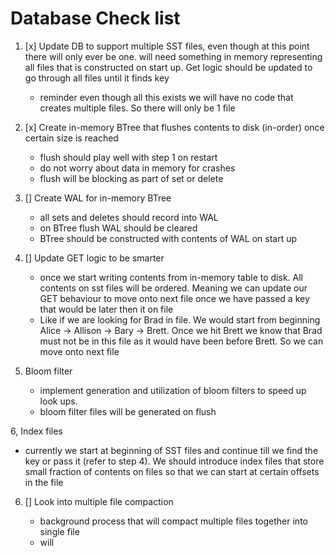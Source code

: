 # Database Check list

1. [x] Update DB to support multiple SST files, even though at this point there will only ever be one. will need something in memory representing all files that is constructed on start up. Get logic should be updated to go through all files until it finds key

   - reminder even though all this exists we will have no code that creates multiple files. So there will only be 1 file

2. [x] Create in-memory BTree that flushes contents to disk (in-order) once certain size is reached

   - flush should play well with step 1 on restart
   - do not worry about data in memory for crashes
   - flush will be blocking as part of set or delete

3. [] Create WAL for in-memory BTree

   - all sets and deletes should record into WAL
   - on BTree flush WAL should be cleared
   - BTree should be constructed with contents of WAL on start up

4. [] Update GET logic to be smarter

   - once we start writing contents from in-memory table to disk. All contents on sst files will be ordered. Meaning we can update our GET behaviour to move onto next file once we have passed a key that would be later then it on file
   - Like if we are looking for Brad in file. We would start from beginning Alice -> Allison -> Bary -> Brett. Once we hit Brett we know that Brad must not be in this file as it would have been before Brett. So we can move onto next file

5. Bloom filter

   - implement generation and utilization of bloom filters to speed up look ups.
   - bloom filter files will be generated on flush

6, Index files

- currently we start at beginning of SST files and continue till we find the key or pass it (refer to step 4). We should introduce index files that store small fraction of contents on files so that we can start at certain offsets in the file

6. [] Look into multiple file compaction

   - background process that will compact multiple files together into single file
   - will
